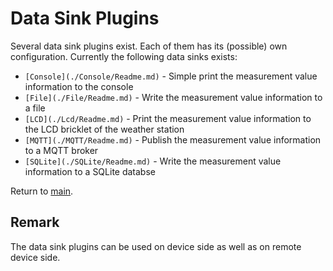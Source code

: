 # Data Sink Plugins

Several data sink plugins exist. Each of them has its (possible) own configuration. Currently the following data sinks exists:

* `[Console](./Console/Readme.md)` - Simple print the measurement value information to the console
* `[File](./File/Readme.md)` - Write the measurement value information to a file
* `[LCD](./Lcd/Readme.md)` - Print the measurement value information to the LCD bricklet of the weather station
* `[MQTT](./MQTT/Readme.md)` - Publish the measurement value information to a MQTT broker
* `[SQLite](./SQLite/Readme.md)` - Write the measurement value information to a SQLite databse

Return to [main](./../../Readme.md).

## Remark

The data sink plugins can be used on device side as well as on remote device side.